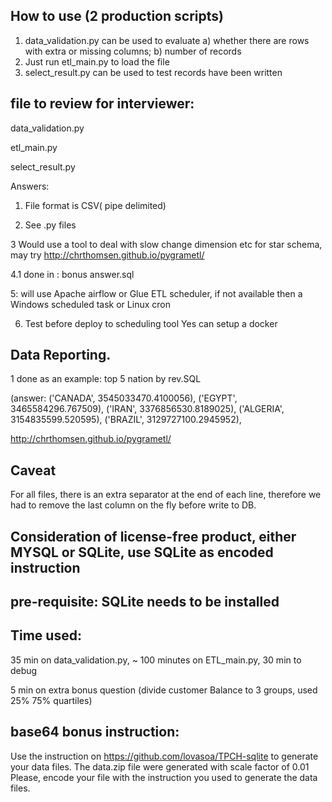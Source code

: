 ## How to use (2 production scripts)
1. data_validation.py can be used to evaluate a) whether there are rows with extra or missing columns; b) number of records
2. Just run etl_main.py to load the file
3. select_result.py can be used to test records have been written

## file to review for interviewer:
data_validation.py

etl_main.py

select_result.py

Answers:

1. File format is CSV( pipe delimited)

2. See .py files

3  Would use a tool to deal with slow change dimension etc for star schema, may try http://chrthomsen.github.io/pygrametl/

4.1 done in : bonus answer.sql

5: will use Apache airflow or Glue ETL scheduler, if not available then a Windows scheduled task or Linux cron

6. Test before deploy to scheduling tool
Yes can setup a docker

## Data Reporting.

1 done as an example: top 5 nation by rev.SQL  

(answer: ('CANADA', 3545033470.4100056), ('EGYPT', 3465584296.767509), ('IRAN', 3376856530.8189025), ('ALGERIA', 3154835599.520595), ('BRAZIL', 3129727100.2945952),

http://chrthomsen.github.io/pygrametl/

## Caveat

For all files, there is an extra separator at the end of each line, therefore we had to remove the last column on the fly before write to DB.




## Consideration of license-free product, either MYSQL or SQLite, use SQLite as encoded instruction


## pre-requisite: SQLite needs to be installed
## Time used:
35 min on data_validation.py, ~ 100 minutes on ETL_main.py, 30 min to debug

5 min on extra bonus question (divide customer Balance to 3 groups, used 25% 75% quartiles)


## base64 bonus instruction:
Use the instruction on https://github.com/lovasoa/TPCH-sqlite to generate your data files.
The data.zip file were generated with scale factor of 0.01
Please, encode your file with the instruction you used to generate the data files.


